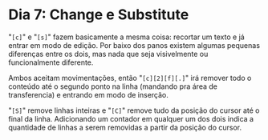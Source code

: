 # Dia 7: Change e Substitute

"`[c]`" e "`[s]`" fazem basicamente a mesma coisa: recortar um texto e já entrar em modo de edição. Por baixo dos panos existem algumas pequenas diferenças entre os dois, mas nada que seja visivelmente ou funcionalmente diferente.

Ambos aceitam movimentações, então "`[c][2][f][.]`" irá remover todo o conteúdo até o segundo ponto na linha (mandando pra área de transferencia) e entrando em modo de inserção.

"`[S]`" remove linhas inteiras e "`[C]`" remove tudo da posição do cursor até o final da linha. Adicionando um contador em qualquer um dos dois indica a quantidade de linhas a serem removidas a partir da posição do cursor.
